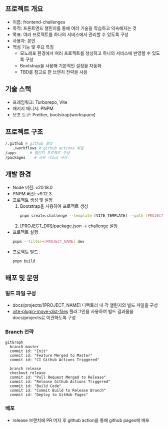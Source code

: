 ## 프로젝트 개요

- 이름: frontend-challenges
- 목적: 프론트엔드 챌린지를 통해 여러 기술을 학습하고 익숙해지는 것
- 목표: 여러 프로젝트를 하나의 서비스에서 관리할 수 있도록 구성
- 사용자: 본인
- 핵심 기능 및 주요 특징
  - 모노레포 환경에서 여러 프로젝트를 생성하고 하나의 서비스에 반영할 수 있도록 구성
  - Bootstrap을 사용해 기본적인 설정을 자동화
  - TBD를 참고로 한 브랜치 전략을 사용

## 기술 스택

- 프레임워크: Turborepo, Vite
- 패키지 매니저: PNPM
- 보조 도구: Prettier, bootstrap(workspace)

## 프로젝트 구조

```bash
/.github # github 설정
    /workflows # github actions 파일
/apps      # 챌린지 프로젝트 구성
/packages    # 공유 리소스 구성
```

## 개발 환경

- Node 버전: v20.18.0
- PNPM 버전: v9.12.3
- 프로젝트 생성 및 설정
  1. Bootstrap을 사용하여 프로젝트 생성
     ```bash
     pnpm create:challenge --template [VITE TEMPLATE] --path [PROJECT_DIR]
     ```
  2. [PROJECT_DIR]/package.json -> challenge 설정
- 프로젝트 실행
  ```bash
  pnpm --filter=[PROJECT_NAME] dev
  ```
- 프로젝트 빌드
  ```bash
  pnpm build
  ```

## 배포 및 운영

### 빌드 파일 구성

- docs/projects/[PROJECT_NAME] 디렉토리 내 각 챌린지의 빌드 파일을 구성
- [vite-plugin-move-dist-files](./packages/vite-plugin-move-dist-files/) 플러그인을 사용하여 빌드 결과물을 docs/projects로 이관하도록 구성

### Branch 전략

```mermaid
gitGraph
  branch master
  commit id: "Init"
  commit id: "Feature Merged to Master"
  commit id: "CI Github Actions Triggered"

  branch release
  checkout release
  commit id: "Pull Request Merged to Release"
  commit id: "Release Github Actions Triggered"
  commit id: "Build Code"
  commit id: "Commit Build to Release Branch"
  commit id: "Deploy to GitHub Pages"
```

### 배포

- release 브랜치에 PR 머지 후 github action을 통해 github pages에 배포

